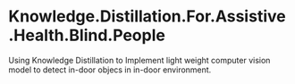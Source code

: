 # Knowledge.Distillation.For.Assistive.Health.Blind.People
Using Knowledge Distillation to Implement light weight computer vision model to detect in-door objecs in in-door environment. 
